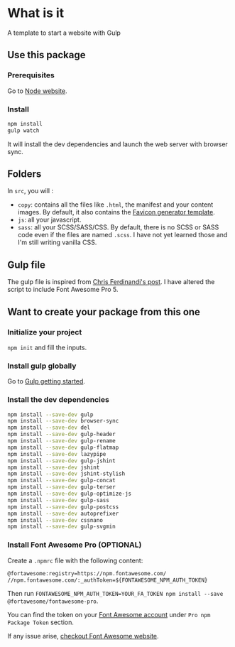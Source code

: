 # What is it

A template to start a website with Gulp

## Use this package

### Prerequisites

Go to [Node website](https://nodejs.org/en/download/).

### Install

```sh
npm install
gulp watch
```

It will install the dev dependencies and launch the web server with browser sync.

## Folders

In `src`, you will :

- `copy`: contains all the files like `.html`, the manifest and your content images. By default, it also contains the [Favicon generator template](https://favicon.io/favicon-generator/).
- `js`: all your javascript.
- `sass`: all your SCSS/SASS/CSS. By default, there is no SCSS or SASS code even if the files are named `.scss`. I have not yet learned those and I'm still writing vanilla CSS.

## Gulp file

The gulp file is inspired from [Chris Ferdinandi's post](https://gomakethings.com/a-new-gulp-boilerplate/).
I have altered the script to include Font Awesome Pro 5.

## Want to create your package from this one

### Initialize your project

`npm init` and fill the inputs.

### Install gulp globally

Go to [Gulp getting started](https://gulpjs.com/docs/en/getting-started/quick-start).

### Install the dev dependencies

```sh
npm install --save-dev gulp
npm install --save-dev browser-sync
npm install --save-dev del
npm install --save-dev gulp-header
npm install --save-dev gulp-rename
npm install --save-dev gulp-flatmap
npm install --save-dev lazypipe
npm install --save-dev gulp-jshint
npm install --save-dev jshint
npm install --save-dev jshint-stylish
npm install --save-dev gulp-concat
npm install --save-dev gulp-terser
npm install --save-dev gulp-optimize-js
npm install --save-dev gulp-sass
npm install --save-dev gulp-postcss
npm install --save-dev autoprefixer
npm install --save-dev cssnano
npm install --save-dev gulp-svgmin

```

### Install Font Awesome Pro (OPTIONAL)

Create a `.npmrc` file with the following content:

```txt
@fortawesome:registry=https://npm.fontawesome.com/
//npm.fontawesome.com/:_authToken=${FONTAWESOME_NPM_AUTH_TOKEN}
```

Then run `FONTAWESOME_NPM_AUTH_TOKEN=YOUR_FA_TOKEN npm install --save @fortawesome/fontawesome-pro`.

You can find the token on your [Font Awesome account](https://fontawesome.com/account) under `Pro npm Package Token` section.

If any issue arise, [checkout Font Awesome website](https://fontawesome.com/how-to-use/on-the-web/setup/using-package-managers).
